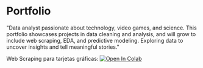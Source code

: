 # Portfolio
"Data analyst passionate about technology, video games, and science. This portfolio showcases projects in data cleaning and analysis, and will grow to include web scraping, EDA, and predictive modeling. Exploring data to uncover insights and tell meaningful stories."

Web Scraping para tarjetas gráficas:
[![Open In Colab](https://colab.research.google.com/assets/colab-badge.svg)](
https://colab.research.google.com/github/Churtado82/Portfolio/blob/main/Web_Scrapping_Graphics_Cards_v0_4_1.ipynb)
